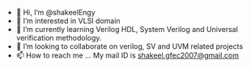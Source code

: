 - 👋 Hi, I’m @shakeelEngy
- 👀 I’m interested in VLSI domain 
- 🌱 I’m currently learning Verilog HDL, System Verilog and Universal verification methodology. 
- 💞️ I’m looking to collaborate on verilog, SV and UVM related projects 
- 📫 How to reach me ... My mail ID is shakeel.gfec2007@gmail.com 

<!---
shakeelEngy/shakeelEngy is a ✨ special ✨ repository because its `README.md` (this file) appears on your GitHub profile.
You can click the Preview link to take a look at your changes.
--->
